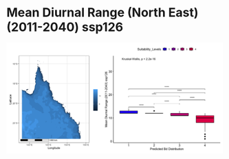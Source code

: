 # Mean Diurnal Range (North East) (2011-2040) ssp126
![image info](../../Analysis_Plots/North_East_Extent_OnlyEnvs/Mean_Diurnal_Range_NE_1140_126.png)